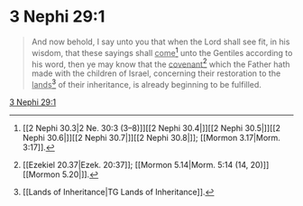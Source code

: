# 3 Nephi 29:1

> And now behold, I say unto you that when the Lord shall see fit, in his wisdom, that these sayings shall <u>come</u>[^a] unto the Gentiles according to his word, then ye may know that the <u>covenant</u>[^b] which the Father hath made with the children of Israel, concerning their restoration to the <u>lands</u>[^c] of their inheritance, is already beginning to be fulfilled.

[3 Nephi 29:1](https://www.churchofjesuschrist.org/study/scriptures/bofm/3-ne/29?lang=eng&id=p1#p1)


[^a]: [[2 Nephi 30.3|2 Ne. 30:3 (3–8)]][[2 Nephi 30.4|]][[2 Nephi 30.5|]][[2 Nephi 30.6|]][[2 Nephi 30.7|]][[2 Nephi 30.8|]]; [[Mormon 3.17|Morm. 3:17]].  
[^b]: [[Ezekiel 20.37|Ezek. 20:37]]; [[Mormon 5.14|Morm. 5:14 (14, 20)]][[Mormon 5.20|]].  
[^c]: [[Lands of Inheritance|TG Lands of Inheritance]].  
